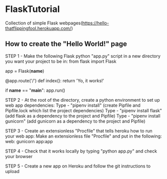 # FlaskTutorial
Collection of simple Flask webpages(https://hello-thatflippingfool.herokuapp.com/)

How to create the "Hello World!" page
---
STEP 1 - Make the following Flask python "app.py" script in a new directory you want your project to be in:
from flask import Flask

app = Flask(__name__)

@app.route('/')
def index():
return 'Yo, it works!'

if __name__ == "__main__":
app.run()

STEP 2 - At the root of the directory, create a python environment to set up web app dependencies:
Type - "pipenv install" (create Pipfile and Pipfile.lock which list
the project dependencies)
Type - "pipenv install flask" (add flask as a dependency to the
project and Pipfile)
Type - "pipenv install gunicorn" (add gunicorn as a dependency to the
project and Pipfile)

STEP 3 - Create an extensionless "Procfile" that tells heroku how to run your web app:
Make an extensionless file "Procfile" and put in the following:
web: gunicorn app:app

STEP 4 - Check that it works locally by typing "python app.py" and check your browser

STEP 5 - Create a new app on Heroku and follow the git instructions to upload
